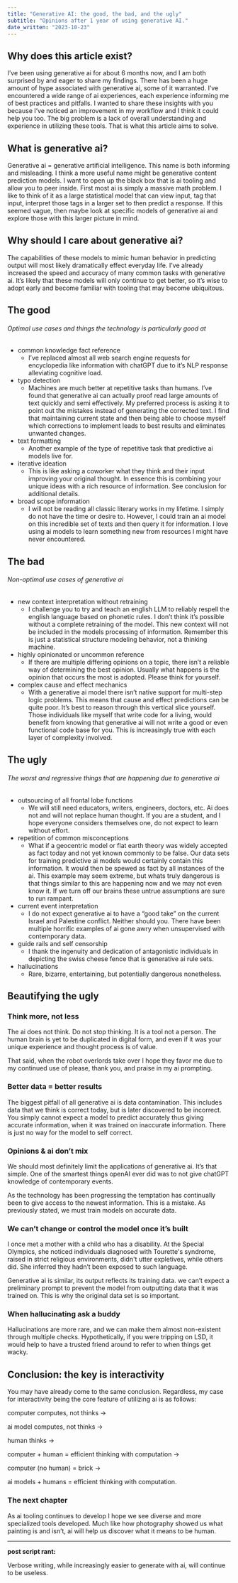 ```yaml
---
title: "Generative AI: the good, the bad, and the ugly"
subtitle: "Opinions after 1 year of using generative AI."
date_written: "2023-10-23"
---
```

<!-- Metadata for title, subtitle, date written, tags -->
<!-- tags: ["ai","chatGPT","LLM","NLP","Natural Language Processing", "Large Language Models"] -->

## Why does this article exist?

I’ve been using generative ai for about 6 months now, and I am both surprised by and eager to share my findings. There has been a huge amount of hype associated with generative ai, some of it warranted. I’ve encountered a wide range of ai experiences, each experience informing me of best practices and pitfalls. I wanted to share these insights with you because I’ve noticed an improvement in my workflow and I think it could help you too. The big problem is a lack of overall understanding and experience in utilizing these tools. That is what this article aims to solve.

## What is generative ai?

Generative ai = generative artificial intelligence. This name is both informing and misleading. I think a more useful name might be generative content prediction models. I want to open up the black box that is ai tooling and allow you to peer inside. First most ai is simply a massive math problem. I like to think of it as a large statistical model that can view input, tag that input, interpret those tags in a larger set to then predict a response. If this seemed vague, then maybe look at specific models of generative ai and explore those with this larger picture in mind.

## Why should I care about generative ai?

The capabilities of these models to mimic human behavior in predicting output will most likely dramatically effect everyday life. I’ve already increased the speed and accuracy of many common tasks with generative ai. It’s likely that these models will only continue to get better, so it’s wise to adopt early and become familiar with tooling that may become ubiquitous.

## The good
###### Optimal use cases and things the technology is particularly good at

- common knowledge fact reference
    - I’ve replaced almost all web search engine requests for encyclopedia like information with chatGPT due to it’s NLP response alleviating cognitive load.
- typo detection
    - Machines are much better at repetitive tasks than humans. I’ve found that generative ai can actually proof read large amounts of text quickly and semi effectively. My preferred process is asking it to point out the mistakes instead of generating the corrected text. I find that maintaining current state and then being able to choose myself which corrections to implement leads to best results and eliminates unwanted changes.
- text formatting
    - Another example of the type of repetitive task that predictive ai models live for.
- iterative ideation
    - This is like asking a coworker what they think and their input improving your original thought. In essence this is combining your unique ideas with a rich resource of information. See conclusion for additional details.
- broad scope information
    - I will not be reading all classic literary works in my lifetime. I simply do not have the time or desire to. However, I could train an ai model on this incredible set of texts and then query it for information. I love using ai models to learn something new from resources I might have never encountered.

## The bad
###### Non-optimal use cases of generative ai

- new context interpretation without retraining
    - I challenge you to try and teach an english LLM to reliably respell the english language based on phonetic rules. I don’t think it’s possible without a complete retraining of the model. This new context will not be included in the models processing of information. Remember this is just a statistical structure modeling behavior, not a thinking machine.
- highly opinionated or uncommon reference
    - If there are multiple differing opinions on a topic, there isn’t a reliable way of determining the best opinion. Usually what happens is the opinion that occurs the most is adopted. Please think for yourself.
- complex cause and effect mechanics
    - With a generative ai model there isn’t native support for multi-step logic problems. This means that cause and effect predictions can be quite poor. It’s best to reason through this vertical slice yourself. Those individuals like myself that write code for a living, would benefit from knowing that generative ai will not write a good or even functional code base for you. This is increasingly true with each layer of complexity involved.

## The ugly
###### The worst and regressive things that are happening due to generative ai

- outsourcing of all frontal lobe functions
    - We will still need educators, writers, engineers, doctors, etc. Ai does not and will not replace human thought. If you are a student, and I hope everyone considers themselves one, do not expect to learn without effort.
- repetition of common misconceptions
    - What if a geocentric model or flat earth theory was widely accepted as fact today and not yet known commonly to be false. Our data sets for training predictive ai models would certainly contain this information. It would then be spewed as fact by all instances of the ai. This example may seem extreme, but whats truly dangerous is that things similar to this are happening now and we may not even know it. If we turn off our brains these untrue assumptions are sure to run rampant.
- current event interpretation
    - I do not expect generative ai to have a “good take” on the current Israel and Palestine conflict. Neither should you. There have been multiple horrific examples of ai gone awry when unsupervised with contemporary data.
- guide rails and self censorship
    - I thank the ingenuity and dedication of antagonistic individuals in depicting the swiss cheese fence that is generative ai rule sets.
- hallucinations
    - Rare, bizarre, entertaining, but potentially dangerous nonetheless.

## Beautifying the ugly

### Think more, not less

The ai does not think. Do not stop thinking. It is a tool not a person. The human brain is yet to be duplicated in digital form, and even if it was your unique experience and thought process is of value.

That said, when the robot overlords take over I hope they favor me due to my continued use of please, thank you, and praise in my ai prompting.

### Better data = better results

The biggest pitfall of all generative ai is data contamination. This includes data that we think is correct today, but is later discovered to be incorrect. You simply cannot expect a model to predict accurately thus giving accurate information, when it was trained on inaccurate information. There is just no way for the model to self correct.

### Opinions & ai don’t mix

We should most definitely limit the applications of generative ai. It’s that simple. One of the smartest things openAI ever did was to not give chatGPT knowledge of contemporary events. 

As the technology has been progressing the temptation has continually been to give access to the newest information. This is a mistake. As previously stated, we must train models on accurate data.

### We can’t change or control the model once it’s built

I once met a mother with a child who has a disability. At the Special Olympics, she noticed individuals diagnosed with Tourette's syndrome, raised in strict religious environments, didn't utter expletives, while others did. She inferred they hadn’t been exposed to such language.

Generative ai is similar, its output reflects its training data. we can’t expect a preliminary prompt to prevent the model from outputting data that it was trained on. This is why the original data set is so important.

### When hallucinating ask a buddy

Hallucinations are more rare, and we can make them almost non-existent through multiple checks. Hypothetically, if you were tripping on LSD, it would help to have a trusted friend around to refer to when things get wacky.

## Conclusion: the key is interactivity

You may have already come to the same conclusion. Regardless, my case for interactivity being the core feature of utilizing ai is as follows:

computer computes, not thinks →

ai model computes, not thinks →

human thinks →

computer + human = efficient thinking with computation →

computer (no human) = brick →

ai models + humans = efficient thinking with computation.

### The next chapter

As ai tooling continues to develop I hope we see diverse and more specialized tools developed. Much like how photography showed us what painting is and isn’t, ai will help us discover what it means to be human.

---


**post script rant:** 

Verbose writing, while increasingly easier to generate with ai, will continue to be useless.